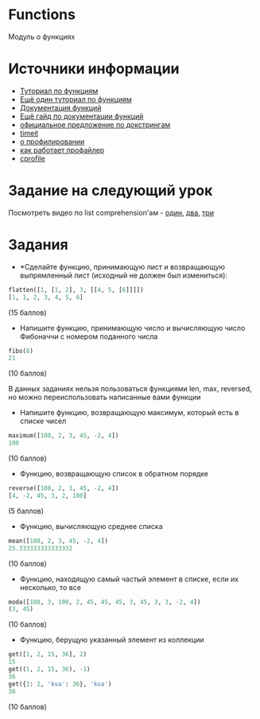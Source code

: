 # Functions
Модуль о функциях


# Источники информации
* [Туториал по функциям](https://www.digitalocean.com/community/tutorials/how-to-define-functions-in-python-3)
* [Ещё один туториал по функциям](https://www.python-course.eu/python3_functions.php)
* [Документация функций](https://www.datacamp.com/community/tutorials/docstrings-python)
* [Ещё гайд по документации функций](https://realpython.com/documenting-python-code/)
* [официальное предложение по докстрингам](https://www.python.org/dev/peps/pep-0257/)
* [timeit](https://docs.python.org/3.7/library/timeit.html)
* [о профилировании](https://habr.com/en/company/mailru/blog/201594/)
* [как работает профайлер](https://hackernoon.com/how-profilers-work-1826163e1bbc)
* [cprofile](https://python-scripts.com/cprofile-code-profiling)


# Заданиe на следующий урок
Посмотреть видео по list comprehension'ам - [один](https://stepik.org/lesson/3368/step/8?unit=951),
[два](https://stepik.org/lesson/3368/step/12?unit=951),
[три](https://stepik.org/lesson/3368/step/13?unit=951)


# Задания
* *Сделайте функцию, принимающую лист и возвращающую выпрямленный лист
(исходный не должен был измениться):
```python
flatten([1, [1, 2], 3, [[4, 5, [6]]]])
[1, 1, 2, 3, 4, 5, 6]
```
(15 баллов)
* Напишите функцию, принимающую число и вычисляющую число Фибоначчи с
номером поданного числа
```python
fibo(8)
21
```
(10 баллов)

В данных заданиях нельзя пользоваться функциями len, max, reversed, но
можно переиспользовать написанные вами функции
* Напишите функцию, возвращающую максимум, который есть в списке чисел
```python
maximum([100, 2, 3, 45, -2, 4])
100
```
(10 баллов)
* Функцию, возвращающую список в обратном порядке
```python
reverse([100, 2, 3, 45, -2, 4])
[4, -2, 45, 3, 2, 100]
```
(5 баллов)
* Функцию, вычисляющую среднее списка
```python
mean([100, 2, 3, 45, -2, 4])
25.333333333333332
```
(10 баллов)
* Функцию, находящую самый частый элемент в списке, если их несколько, то все
```python
moda([100, 3, 100, 2, 45, 45, 45, 3, 45, 3, 3, -2, 4])
(3, 45)
```
(10 баллов)
* Функцию, берущую указанный элемент из коллекции
```python
get([1, 2, 15, 36], 2)
15
get((1, 2, 15, 36), -1)
36
get({1: 2, 'kva': 36}, 'kva')
36
```
(10 баллов)
